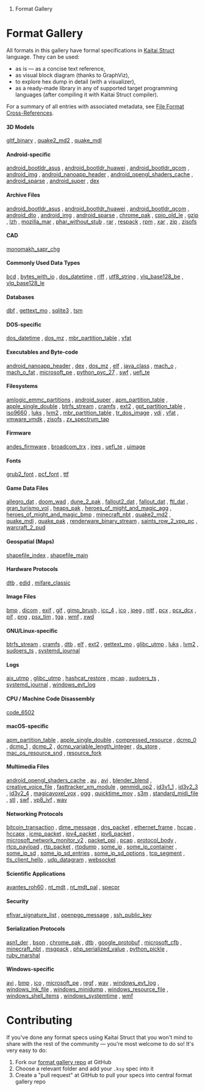 1. Format Gallery

Format Gallery
==========

All formats in this gallery have formal specifications in [Kaitai Struct](//kaitai.io) language. They can be used:

* as is — as a concise text reference,
* as visual block diagram (thanks to GraphViz),
* to explore hex dump in detail (with a visualizer),
* as a ready-made library in any of supported target programming languages (after compiling it with Kaitai Struct compiler).

For a summary of all entries with associated metadata, see [File Format Cross-References](xref.html).

#### 3D Models ####

[gltf\_binary](gltf_binary/) , [quake2\_md2](quake2_md2/) , [quake\_mdl](quake_mdl/)

#### Android-specific ####

[android\_bootldr\_asus](android_bootldr_asus/) , [android\_bootldr\_huawei](android_bootldr_huawei/) , [android\_bootldr\_qcom](android_bootldr_qcom/) , [android\_img](android_img/) , [android\_nanoapp\_header](android_nanoapp_header/) , [android\_opengl\_shaders\_cache](android_opengl_shaders_cache/) , [android\_sparse](android_sparse/) , [android\_super](android_super/) , [dex](dex/)

#### Archive Files ####

[android\_bootldr\_asus](android_bootldr_asus/) , [android\_bootldr\_huawei](android_bootldr_huawei/) , [android\_bootldr\_qcom](android_bootldr_qcom/) , [android\_dto](android_dto/) , [android\_img](android_img/) , [android\_sparse](android_sparse/) , [chrome\_pak](chrome_pak/) , [cpio\_old\_le](cpio_old_le/) , [gzip](gzip/) , [lzh](lzh/) , [mozilla\_mar](mozilla_mar/) , [phar\_without\_stub](phar_without_stub/) , [rar](rar/) , [respack](respack/) , [rpm](rpm/) , [xar](xar/) , [zip](zip/) , [zisofs](zisofs/)

#### CAD ####

[monomakh\_sapr\_chg](monomakh_sapr_chg/)

#### Commonly Used Data Types ####

[bcd](bcd/) , [bytes\_with\_io](bytes_with_io/) , [dos\_datetime](dos_datetime/) , [riff](riff/) , [utf8\_string](utf8_string/) , [vlq\_base128\_be](vlq_base128_be/) , [vlq\_base128\_le](vlq_base128_le/)

#### Databases ####

[dbf](dbf/) , [gettext\_mo](gettext_mo/) , [sqlite3](sqlite3/) , [tsm](tsm/)

#### DOS-specific ####

[dos\_datetime](dos_datetime/) , [dos\_mz](dos_mz/) , [mbr\_partition\_table](mbr_partition_table/) , [vfat](vfat/)

#### Executables and Byte-code ####

[android\_nanoapp\_header](android_nanoapp_header/) , [dex](dex/) , [dos\_mz](dos_mz/) , [elf](elf/) , [java\_class](java_class/) , [mach\_o](mach_o/) , [mach\_o\_fat](mach_o_fat/) , [microsoft\_pe](microsoft_pe/) , [python\_pyc\_27](python_pyc_27/) , [swf](swf/) , [uefi\_te](uefi_te/)

#### Filesystems ####

[amlogic\_emmc\_partitions](amlogic_emmc_partitions/) , [android\_super](android_super/) , [apm\_partition\_table](apm_partition_table/) , [apple\_single\_double](apple_single_double/) , [btrfs\_stream](btrfs_stream/) , [cramfs](cramfs/) , [ext2](ext2/) , [gpt\_partition\_table](gpt_partition_table/) , [iso9660](iso9660/) , [luks](luks/) , [lvm2](lvm2/) , [mbr\_partition\_table](mbr_partition_table/) , [tr\_dos\_image](tr_dos_image/) , [vdi](vdi/) , [vfat](vfat/) , [vmware\_vmdk](vmware_vmdk/) , [zisofs](zisofs/) , [zx\_spectrum\_tap](zx_spectrum_tap/)

#### Firmware ####

[andes\_firmware](andes_firmware/) , [broadcom\_trx](broadcom_trx/) , [ines](ines/) , [uefi\_te](uefi_te/) , [uimage](uimage/)

#### Fonts ####

[grub2\_font](grub2_font/) , [pcf\_font](pcf_font/) , [ttf](ttf/)

#### Game Data Files ####

[allegro\_dat](allegro_dat/) , [doom\_wad](doom_wad/) , [dune\_2\_pak](dune_2_pak/) , [fallout2\_dat](fallout2_dat/) , [fallout\_dat](fallout_dat/) , [ftl\_dat](ftl_dat/) , [gran\_turismo\_vol](gran_turismo_vol/) , [heaps\_pak](heaps_pak/) , [heroes\_of\_might\_and\_magic\_agg](heroes_of_might_and_magic_agg/) , [heroes\_of\_might\_and\_magic\_bmp](heroes_of_might_and_magic_bmp/) , [minecraft\_nbt](minecraft_nbt/) , [quake2\_md2](quake2_md2/) , [quake\_mdl](quake_mdl/) , [quake\_pak](quake_pak/) , [renderware\_binary\_stream](renderware_binary_stream/) , [saints\_row\_2\_vpp\_pc](saints_row_2_vpp_pc/) , [warcraft\_2\_pud](warcraft_2_pud/)

#### Geospatial (Maps) ####

[shapefile\_index](shapefile_index/) , [shapefile\_main](shapefile_main/)

#### Hardware Protocols ####

[dtb](dtb/) , [edid](edid/) , [mifare\_classic](mifare_classic/)

#### Image Files ####

[bmp](bmp/) , [dicom](dicom/) , [exif](exif/) , [gif](gif/) , [gimp\_brush](gimp_brush/) , [icc\_4](icc_4/) , [ico](ico/) , [jpeg](jpeg/) , [nitf](nitf/) , [pcx](pcx/) , [pcx\_dcx](pcx_dcx/) , [pif](pif/) , [png](png/) , [psx\_tim](psx_tim/) , [tga](tga/) , [wmf](wmf/) , [xwd](xwd/)

#### GNU/Linux-specific ####

[btrfs\_stream](btrfs_stream/) , [cramfs](cramfs/) , [dtb](dtb/) , [elf](elf/) , [ext2](ext2/) , [gettext\_mo](gettext_mo/) , [glibc\_utmp](glibc_utmp/) , [luks](luks/) , [lvm2](lvm2/) , [sudoers\_ts](sudoers_ts/) , [systemd\_journal](systemd_journal/)

#### Logs ####

[aix\_utmp](aix_utmp/) , [glibc\_utmp](glibc_utmp/) , [hashcat\_restore](hashcat_restore/) , [mcap](mcap/) , [sudoers\_ts](sudoers_ts/) , [systemd\_journal](systemd_journal/) , [windows\_evt\_log](windows_evt_log/)

#### CPU / Machine Code Disassembly ####

[code\_6502](code_6502/)

#### macOS-specific ####

[apm\_partition\_table](apm_partition_table/) , [apple\_single\_double](apple_single_double/) , [compressed\_resource](compressed_resource/) , [dcmp\_0](dcmp_0/) , [dcmp\_1](dcmp_1/) , [dcmp\_2](dcmp_2/) , [dcmp\_variable\_length\_integer](dcmp_variable_length_integer/) , [ds\_store](ds_store/) , [mac\_os\_resource\_snd](mac_os_resource_snd/) , [resource\_fork](resource_fork/)

#### Multimedia Files ####

[android\_opengl\_shaders\_cache](android_opengl_shaders_cache/) , [au](au/) , [avi](avi/) , [blender\_blend](blender_blend/) , [creative\_voice\_file](creative_voice_file/) , [fasttracker\_xm\_module](fasttracker_xm_module/) , [genmidi\_op2](genmidi_op2/) , [id3v1\_1](id3v1_1/) , [id3v2\_3](id3v2_3/) , [id3v2\_4](id3v2_4/) , [magicavoxel\_vox](magicavoxel_vox/) , [ogg](ogg/) , [quicktime\_mov](quicktime_mov/) , [s3m](s3m/) , [standard\_midi\_file](standard_midi_file/) , [stl](stl/) , [swf](swf/) , [vp8\_ivf](vp8_ivf/) , [wav](wav/)

#### Networking Protocols ####

[bitcoin\_transaction](bitcoin_transaction/) , [dime\_message](dime_message/) , [dns\_packet](dns_packet/) , [ethernet\_frame](ethernet_frame/) , [hccap](hccap/) , [hccapx](hccapx/) , [icmp\_packet](icmp_packet/) , [ipv4\_packet](ipv4_packet/) , [ipv6\_packet](ipv6_packet/) , [microsoft\_network\_monitor\_v2](microsoft_network_monitor_v2/) , [packet\_ppi](packet_ppi/) , [pcap](pcap/) , [protocol\_body](protocol_body/) , [rtcp\_payload](rtcp_payload/) , [rtp\_packet](rtp_packet/) , [rtpdump](rtpdump/) , [some\_ip](some_ip/) , [some\_ip\_container](some_ip_container/) , [some\_ip\_sd](some_ip_sd/) , [some\_ip\_sd\_entries](some_ip_sd_entries/) , [some\_ip\_sd\_options](some_ip_sd_options/) , [tcp\_segment](tcp_segment/) , [tls\_client\_hello](tls_client_hello/) , [udp\_datagram](udp_datagram/) , [websocket](websocket/)

#### Scientific Applications ####

[avantes\_roh60](avantes_roh60/) , [nt\_mdt](nt_mdt/) , [nt\_mdt\_pal](nt_mdt_pal/) , [specpr](specpr/)

#### Security ####

[efivar\_signature\_list](efivar_signature_list/) , [openpgp\_message](openpgp_message/) , [ssh\_public\_key](ssh_public_key/)

#### Serialization Protocols ####

[asn1\_der](asn1_der/) , [bson](bson/) , [chrome\_pak](chrome_pak/) , [dtb](dtb/) , [google\_protobuf](google_protobuf/) , [microsoft\_cfb](microsoft_cfb/) , [minecraft\_nbt](minecraft_nbt/) , [msgpack](msgpack/) , [php\_serialized\_value](php_serialized_value/) , [python\_pickle](python_pickle/) , [ruby\_marshal](ruby_marshal/)

#### Windows-specific ####

[avi](avi/) , [bmp](bmp/) , [ico](ico/) , [microsoft\_pe](microsoft_pe/) , [regf](regf/) , [wav](wav/) , [windows\_evt\_log](windows_evt_log/) , [windows\_lnk\_file](windows_lnk_file/) , [windows\_minidump](windows_minidump/) , [windows\_resource\_file](windows_resource_file/) , [windows\_shell\_items](windows_shell_items/) , [windows\_systemtime](windows_systemtime/) , [wmf](wmf/)

Contributing
==========

 If you've done any format specs using Kaitai Struct that you won't mind to share with the rest of the community — you're most welcome to do so! It's very easy to do:

1. Fork our [format gallery repo](https://github.com/kaitai-io/kaitai_struct_formats) at GitHub
2. Choose a relevant folder and add your `.ksy` spec into it
3. Create a "pull request" at GitHub to pull your specs into central format gallery repo
